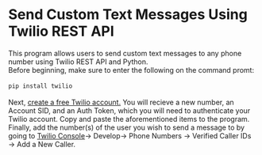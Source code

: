 # Send Custom Text Messages Using Twilio REST API
This program allows users to send custom text messages to any phone number using Twilio REST API and Python.\
Before beginning, make sure to enter the following on the command promt:\
\
`pip install twilio`
\
\
Next, <a href="https://www.twilio.com/login" target="_blank">create a free Twilio account.</a>
You will recieve a new number, an Account SID, and an Auth Token, which you will need to authenticate your Twilio account. Copy and paste the aforementioned items to the program. Finally, add the number(s) of the user you wish to send a message to by going to <a href="https://console.twilio.com/" target="_blank">Twilio Console</a>&#8594;
Develop&#8594; Phone Numbers &#8594; Verified Caller IDs &#8594; Add a New Caller.
